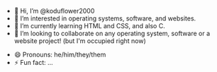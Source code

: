 - 👋 Hi, I’m @koduflower2000
- 👀 I’m interested in operating systems, software, and websites.
- 🌱 I’m currently learning HTML and CSS, and also C.
- 💞️ I’m looking to collaborate on any operating system, software or a website project! (but I'm occupied right now)
<!--- 📫 How to reach me:
- kavinthirukt42@gmail.com (for business or professional purposes)--->
- 😄 Pronouns: he/him/they/them
- ⚡ Fun fact: ...

<!---
koduflower2000/koduflower2000 is a ✨ special ✨ repository because its `README.md` (this file) appears on your GitHub profile.
You can click the Preview link to take a look at your changes.
--->
